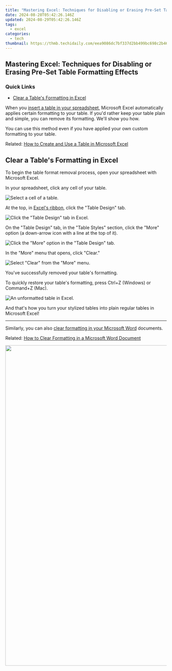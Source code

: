 ```yaml
---
title: "Mastering Excel: Techniques for Disabling or Erasing Pre-Set Table Formatting Effects"
date: 2024-08-28T05:42:26.146Z
updated: 2024-08-29T05:42:26.146Z
tags:
  - excel
categories:
  - tech
thumbnail: https://thmb.techidaily.com/eea9086dc7bf337d2bb499bc698c2b462f09146348f5ebcda0ff8ce585d15359.jpg
---
```


## Mastering Excel: Techniques for Disabling or Erasing Pre-Set Table Formatting Effects

### Quick Links

* [Clear a Table's Formatting in Excel](https://visual-screen-recording.techidaily.com/new-how-to-revive-a-stuck-obs-fullscreen/)

 When you [insert a table in your spreadsheet](https://instagram-videos.techidaily.com/updated-2024-approved-how-to-convert-your-best-videography-into-melodic-mp3s-insta/), Microsoft Excel automatically applies certain formatting to your table. If you'd rather keep your table plain and simple, you can remove its formatting. We'll show you how.

 You can use this method even if you have applied your own custom formatting to your table.

Related: [How to Create and Use a Table in Microsoft Excel](https://instagram-videos.techidaily.com/updated-2024-approved-how-to-convert-your-best-videography-into-melodic-mp3s-insta/) 

##  Clear a Table's Formatting in Excel

 To begin the table format removal process, open your spreadsheet with Microsoft Excel.

 In your spreadsheet, click any cell of your table.

![Select a cell of a table.](https://static1.howtogeekimages.com/wordpress/wp-content/uploads/2021/10/1-select-table-cell.png) 

 At the top, in [Excel's ribbon](https://screen-mirror.techidaily.com/in-2024-how-to-mirror-honor-play-40c-to-mac-drfone-by-drfone-android/), click the "Table Design" tab.

![Click the "Table Design" tab in Excel.](https://static1.howtogeekimages.com/wordpress/wp-content/uploads/2021/10/2-excel-table-design-tab.png) 

 On the "Table Design" tab, in the "Table Styles" section, click the "More" option (a down-arrow icon with a line at the top of it).

![Click the "More" option in the "Table Design" tab.](https://static1.howtogeekimages.com/wordpress/wp-content/uploads/2021/10/3-table-styles-more-menu.png) 

 In the "More" menu that opens, click "Clear."

![Select "Clear" from the "More" menu.](https://static1.howtogeekimages.com/wordpress/wp-content/uploads/2021/10/4-remove-table-formatting-excel.png) 

 You've successfully removed your table's formatting.

 To quickly restore your table's formatting, press Ctrl+Z (Windows) or Command+Z (Mac).

![An unformatted table in Excel.](https://static1.howtogeekimages.com/wordpress/wp-content/uploads/2021/10/5-table-formatting-cleared-excel.png) 

 And that's how you turn your stylized tables into plain regular tables in Microsoft Excel!

---

 Similarly, you can also [clear formatting in your Microsoft Word](https://android-pokemon-go.techidaily.com/in-2024-catchemall-celebrate-national-pokemon-day-with-virtual-location-on-infinix-note-30-vip-racing-edition-drfone-by-drfone-virtual-android/) documents.

Related: [How to Clear Formatting in a Microsoft Word Document](https://android-pokemon-go.techidaily.com/in-2024-catchemall-celebrate-national-pokemon-day-with-virtual-location-on-infinix-note-30-vip-racing-edition-drfone-by-drfone-virtual-android/)

<ins class="adsbygoogle"
     style="display:block"
     data-ad-format="autorelaxed"
     data-ad-client="ca-pub-7571918770474297"
     data-ad-slot="1223367746"></ins>



<ins class="adsbygoogle"
     style="display:block"
     data-ad-client="ca-pub-7571918770474297"
     data-ad-slot="8358498916"
     data-ad-format="auto"
     data-full-width-responsive="true"></ins>



<!-- affiliate ads begin -->
<a href="https://funwhole.sjv.io/c/5597632/1702887/17189" target="_top" id="1702887"><img src="//a.impactradius-go.com/display-ad/17189-1702887" border="0" alt="" width="1000" height="1000"/></a><img height="0" width="0" src="https://imp.pxf.io/i/5597632/1702887/17189" style="position:absolute;visibility:hidden;" border="0" />
<!-- affiliate ads end -->
